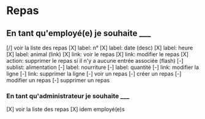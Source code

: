 # Repas

## En tant qu'employé(e) je souhaite ___

[/] voir la liste des repas
  [X] label: n°
  [X] label: date (desc)
  [X] label: heure
  [X] label: animal (link)
  [X] link: voir le repas
  [X] link: modifier le repas
  [X] action: supprimer le repas si il n'y a aucune entrée associée (flash)
  [-] sublist: alimentation
    [-] label: nourriture
    [-] label: quantité
    [-] link: modifier la ligne
    [-] link: supprimer la ligne
[-] voir un repas
[-] créer un repas
[-] modifier un repas
[-] supprimer un repas


### En tant qu'administrateur je souhaite ___

[X] voir la liste des repas
  [X] idem employé(e)s